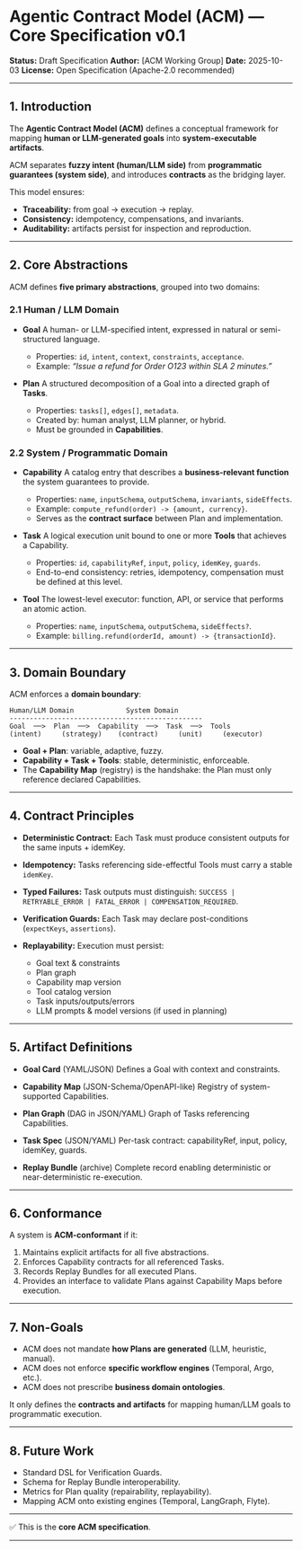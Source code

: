 # **Agentic Contract Model (ACM) — Core Specification v0.1**

**Status:** Draft Specification
**Author:** [ACM Working Group]
**Date:** 2025-10-03
**License:** Open Specification (Apache-2.0 recommended)

---

## 1. Introduction

The **Agentic Contract Model (ACM)** defines a conceptual framework for mapping **human or LLM-generated goals** into **system-executable artifacts**.

ACM separates **fuzzy intent (human/LLM side)** from **programmatic guarantees (system side)**, and introduces **contracts** as the bridging layer.

This model ensures:

* **Traceability:** from goal → execution → replay.
* **Consistency:** idempotency, compensations, and invariants.
* **Auditability:** artifacts persist for inspection and reproduction.

---

## 2. Core Abstractions

ACM defines **five primary abstractions**, grouped into two domains:

### 2.1 Human / LLM Domain

* **Goal**
  A human- or LLM-specified intent, expressed in natural or semi-structured language.

  * Properties: `id`, `intent`, `context`, `constraints`, `acceptance`.
  * Example: *“Issue a refund for Order O123 within SLA 2 minutes.”*

* **Plan**
  A structured decomposition of a Goal into a directed graph of **Tasks**.

  * Properties: `tasks[]`, `edges[]`, `metadata`.
  * Created by: human analyst, LLM planner, or hybrid.
  * Must be grounded in **Capabilities**.

### 2.2 System / Programmatic Domain

* **Capability**
  A catalog entry that describes a **business-relevant function** the system guarantees to provide.

  * Properties: `name`, `inputSchema`, `outputSchema`, `invariants`, `sideEffects`.
  * Example: `compute_refund(order) -> {amount, currency}`.
  * Serves as the **contract surface** between Plan and implementation.

* **Task**
  A logical execution unit bound to one or more **Tools** that achieves a Capability.

  * Properties: `id`, `capabilityRef`, `input`, `policy`, `idemKey`, `guards`.
  * End-to-end consistency: retries, idempotency, compensation must be defined at this level.

* **Tool**
  The lowest-level executor: function, API, or service that performs an atomic action.

  * Properties: `name`, `inputSchema`, `outputSchema`, `sideEffects?`.
  * Example: `billing.refund(orderId, amount) -> {transactionId}`.

---

## 3. Domain Boundary

ACM enforces a **domain boundary**:

```
Human/LLM Domain             System Domain
------------------------------------------------
Goal  ──>  Plan  ──>  Capability  ──>  Task  ──>  Tools
(intent)     (strategy)    (contract)     (unit)     (executor)
```

* **Goal + Plan**: variable, adaptive, fuzzy.
* **Capability + Task + Tools**: stable, deterministic, enforceable.
* The **Capability Map** (registry) is the handshake: the Plan must only reference declared Capabilities.

---

## 4. Contract Principles

* **Deterministic Contract:**
  Each Task must produce consistent outputs for the same inputs + idemKey.

* **Idempotency:**
  Tasks referencing side-effectful Tools must carry a stable `idemKey`.

* **Typed Failures:**
  Task outputs must distinguish: `SUCCESS | RETRYABLE_ERROR | FATAL_ERROR | COMPENSATION_REQUIRED`.

* **Verification Guards:**
  Each Task may declare post-conditions (`expectKeys`, `assertions`).

* **Replayability:**
  Execution must persist:

  * Goal text & constraints
  * Plan graph
  * Capability map version
  * Tool catalog version
  * Task inputs/outputs/errors
  * LLM prompts & model versions (if used in planning)

---

## 5. Artifact Definitions

* **Goal Card** (YAML/JSON)
  Defines a Goal with context and constraints.

* **Capability Map** (JSON-Schema/OpenAPI-like)
  Registry of system-supported Capabilities.

* **Plan Graph** (DAG in JSON/YAML)
  Graph of Tasks referencing Capabilities.

* **Task Spec** (JSON/YAML)
  Per-task contract: capabilityRef, input, policy, idemKey, guards.

* **Replay Bundle** (archive)
  Complete record enabling deterministic or near-deterministic re-execution.

---

## 6. Conformance

A system is **ACM-conformant** if it:

1. Maintains explicit artifacts for all five abstractions.
2. Enforces Capability contracts for all referenced Tasks.
3. Records Replay Bundles for all executed Plans.
4. Provides an interface to validate Plans against Capability Maps before execution.

---

## 7. Non-Goals

* ACM does not mandate **how Plans are generated** (LLM, heuristic, manual).
* ACM does not enforce **specific workflow engines** (Temporal, Argo, etc.).
* ACM does not prescribe **business domain ontologies**.

It only defines the **contracts and artifacts** for mapping human/LLM goals to programmatic execution.

---

## 8. Future Work

* Standard DSL for Verification Guards.
* Schema for Replay Bundle interoperability.
* Metrics for Plan quality (repairability, replayability).
* Mapping ACM onto existing engines (Temporal, LangGraph, Flyte).

---

✅ This is the **core ACM specification**.

---
